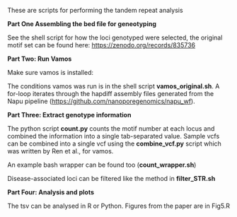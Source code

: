 These are scripts for performing the tandem repeat analysis

**Part One Assembling the bed file for geneotyping**

See the shell script  for how the loci genotyped were selected, the original motif set can be found here: https://zenodo.org/records/835736


**Part Two: Run Vamos**

Make sure vamos is installed:

The conditions vamos was run is in the shell script **vamos_original.sh**. A for-loop iterates through the hapdiff assembly files generated from the Napu pipeline (https://github.com/nanoporegenomics/napu_wf).


**Part Three: Extract genotype information**

The python script **count.py** counts the motif number at each locus and combined the information into a single tab-separated value. Sample vcfs can be combined into a single vcf using the **combine_vcf.py** script which was written by Ren et al., for vamos.

An example bash wrapper can be found too (**count_wrapper.sh**)

Disease-associated loci can be filtered like the method in **filter_STR.sh**

**Part Four: Analysis and plots**

The tsv can be analysed in R or Python. Figures from the paper are in Fig5.R
